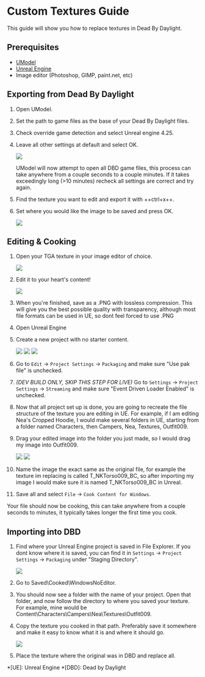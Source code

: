 # Custom Textures Guide

This guide will show you how to replace textures in Dead By Daylight.

## Prerequisites

- [UModel](https://www.gildor.org/en/projects/umodel)
- [Unreal Engine](https://www.unrealengine.com/en-US/download)
- Image editor (Photoshop, GIMP, paint.net, etc)

## Exporting from Dead By Daylight

1. Open UModel.
2. Set the path to game files as the base of your Dead By Daylight files.
3. Check override game detection and select Unreal engine 4.25.
4. Leave all other settings at default and select OK.

    ![](https://images-ext-2.discordapp.net/external/aHO1nQ_Mz4-lg48MPivnC5yDjQMqIMH7zccCU9q3kbQ/https/media.discordapp.net/attachments/833812099263627335/833852232449261578/unknown.png)
    
    UModel will now attempt to open all DBD game files, this process can take anywhere from a couple seconds to a couple minutes. If it takes exceedingly long (>10 minutes) recheck all settings are correct and try again.

5. Find the texture you want to edit and export it with ++ctrl+x++.
6. Set where you would like the image to be saved and press OK.

    ![](https://images-ext-1.discordapp.net/external/Njqw0KE-y4jVbASzsiWu9sGJtJ5jtaP9flqAtNkHM9k/https/media.discordapp.net/attachments/833812099263627335/833852336866459698/unknown.png)

## Editing & Cooking

1. Open your TGA texture in your image editor of choice.

    ![](https://images-ext-1.discordapp.net/external/9okCbExRcZbLUlkz12CdY24TLJPK4z6BmNEiHXlVqWU/%3Fwidth%3D1668%26height%3D905/https/media.discordapp.net/attachments/833812099263627335/833852416339607563/unknown.png)

2. Edit it to your heart's content!

    ![](https://images-ext-1.discordapp.net/external/sKBqY21L7CvA3sTR8lT2Kn1lV5NrxAl1xgSmI5dTg-w/%3Fwidth%3D1664%26height%3D905/https/media.discordapp.net/attachments/833812099263627335/833852482941354014/unknown.png)

3. When you're finished, save as a .PNG with lossless compression. This will give you the best possible quality with transparency, although most file formats can be used in UE, so dont feel forced to use .PNG
4. Open Unreal Engine
5. Create a new project with no starter content.

    ![](https://images-ext-1.discordapp.net/external/l7D9tXQH9OJ2kEF06DeK8aTD5Bys1TgseZRvV9y0tkQ/https/media.discordapp.net/attachments/833812099263627335/833852636394160168/unknown.png)
    ![](https://images-ext-2.discordapp.net/external/fZGp9bPvThRqrMVzAi6wLYX7J4cAwagKhdZLGCutfYQ/https/media.discordapp.net/attachments/833812099263627335/833852648997781554/unknown.png)
    ![](https://images-ext-2.discordapp.net/external/xp23F1kwBstKt2WVlHhPgFeeJ8ibHo-AQmWzS2I_l1M/https/media.discordapp.net/attachments/833812099263627335/833852657814470736/unknown.png)

6. Go to `Edit` → `Project Settings` → `Packaging` and make sure "Use pak file" is unchecked.
7. *(DEV BUILD ONLY, SKIP THIS STEP FOR LIVE)* Go to `Settings` → `Project Settings` → `Streaming` and make sure "Event Driven Loader Enabled" is unchecked.
8. Now that all project set up is done, you are going to recreate the file structure of the texture you are editing in UE. For example, if I am editing Nea's Cropped Hoodie, I would make several folders in UE, starting from a folder named Characters, then Campers, Nea, Textures, Outfit009.
9. Drag your edited image into the folder you just made, so I would drag my image into Outfit009.

    ![](https://images-ext-1.discordapp.net/external/db3V-f3Hn059JNeHz8BTo3UL_Nmt8Rpka0FPKwVf7F8/https/media.discordapp.net/attachments/833812099263627335/833852869043290153/unknown.png)
    ![](https://images-ext-1.discordapp.net/external/tTtOW2qvefgUKmyihz2Zv2j7css1JdQyCute1zLJ0vk/https/media.discordapp.net/attachments/833812099263627335/833853067723800586/Hnet-image_1.gif)

10. Name the image the exact same as the original file, for example the texture im replacing is called T_NKTorso009_BC, so after importing my image I would make sure it is named T_NKTorso009_BC in Unreal.
11. Save all and select `File` → `Cook Content for Windows`.

Your file should now be cooking, this can take anywhere from a couple seconds to minutes, it typically takes longer the first time you cook.

## Importing into DBD

1. Find where your Unreal Engine project is saved in File Explorer. If you dont know where it is saved, you can find it in `Settings` → `Project Settings` → `Packaging` under "Staging Directory".

    ![](https://images-ext-1.discordapp.net/external/beIqlhChCrAprzE9dLFZD0uQm66c2hpIj82wwvvBRfE/https/media.discordapp.net/attachments/833812099263627335/833853416643362836/unknown.png)

2. Go to Saved\Cooked\WindowsNoEditor.
3. You should now see a folder with the name of your project. Open that folder, and now follow the directory to where you saved your texture.
For example, mine would be Content\Characters\Campers\Nea\Textures\Outfit009.
4. Copy the texture you cooked in that path. Preferably save it somewhere and make it easy to know what it is and where it should go.

    ![](https://images-ext-1.discordapp.net/external/y4GRIeCnHIvaz5qqeVeyJd0tOq03Ms-odld4qAJsR6E/https/media.discordapp.net/attachments/833812099263627335/833853498093338645/unknown.png)

5. Place the texture where the original was in DBD and replace all.

*[UE]: Unreal Engine
*[DBD]: Dead by Daylight